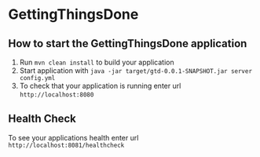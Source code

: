 # GettingThingsDone

How to start the GettingThingsDone application
---

1. Run `mvn clean install` to build your application
1. Start application with `java -jar target/gtd-0.0.1-SNAPSHOT.jar server config.yml`
1. To check that your application is running enter url `http://localhost:8080`

Health Check
---

To see your applications health enter url `http://localhost:8081/healthcheck`
